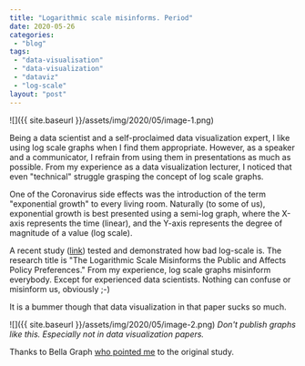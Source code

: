 ```yaml
---
title: "Logarithmic scale misinforms. Period"
date: 2020-05-26
categories: 
 - "blog"
tags: 
 - "data-visualisation"
 - "data-visualization"
 - "dataviz"
 - "log-scale"
layout: "post"
---
```


![]({{ site.baseurl }}/assets/img/2020/05/image-1.png)

Being a data scientist and a self-proclaimed data visualization expert, I like using log scale graphs when I find them appropriate. However, as a speaker and a communicator, I refrain from using them in presentations as much as possible. From my experience as a data visualization lecturer, I noticed that even "technical" struggle grasping the concept of log scale graphs. 

One of the Coronavirus side effects was the introduction of the term "exponential growth" to every living room. Naturally (to some of us), exponential growth is best presented using a semi-log graph, where the X-axis represents the time (linear), and the Y-axis represents the degree of magnitude of a value (log scale). 

A recent study ([link](https://papers.ssrn.com/sol3/papers.cfm?abstract_id=3588511)) tested and demonstrated how bad log-scale is. The research title is "The Logarithmic Scale Misinforms the Public and Affects Policy Preferences." From my experience, log scale graphs misinform everybody. Except for experienced data scientists. Nothing can confuse or misinform us, obviously ;-)

It is a bummer though that data visualization in that paper sucks so much.

![]({{ site.baseurl }}/assets/img/2020/05/image-2.png)
*Don't publish graphs like this. Especially not in data visualization papers.*

Thanks to Bella Graph [who pointed me](https://www.linkedin.com/feed/update/urn:li:activity:6670974053840363521/?commentUrn=urn%3Ali%3Acomment%3A(activity%3A6670973905131339776%2C6670973968515645440)) to the original study.
